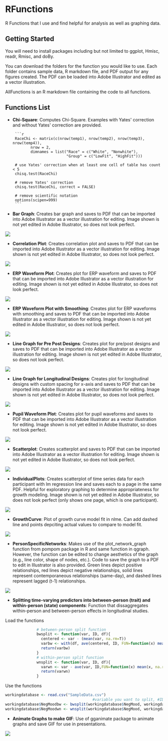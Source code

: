 # RFunctions
R Functions that I use and find helpful for analysis as well as graphing data.

## Getting Started
You will need to install packages including but not limited to ggplot, Hmisc, readr, Rmisc, and doBy. 

You can download the folders for the function you would like to use. Each folder contains sample data, R markdown file, and PDF output for any figures created. The PDF can be loaded into Adobe Illustrator and edited as a vector illustration.

AllFunctions is an R markdown file containing the code to all functions.

## Functions List 

* **Chi-Square**: Computes Chi-Square. Examples with Yates' correction and without Yates' correction are provided.
       
       ```r
       RaceChi <- matrix(c(nrow(temp1), nrow(temp2), nrow(temp3), nrow(temp4)),
              nrow = 2,
              dimnames = list("Race" = c("White", "Nonwhite"),
                              "Group" = c("LowFit", "HighFit")))

       # use Yates' correction when at least one cell of table has count < 5
       chisq.test(RaceChi)    
       
       # remove Yates' correction
       chisq.test(RaceChi, correct = FALSE)

       # remove scientific notation
       options(scipen=999)
       ```
* **Bar Graph**: Creates bar graph and saves to PDF that can be imported into Adobe Illustrator as a vector illustration for editing. Image shown is not yet edited in Adobe Illustrator, so does not look perfect.

![](images/BarGraph.png)

* **Correlation Plot**: Creates correlation plot and saves to PDF that can be imported into Adobe Illustrator as a vector illustration for editing. Image shown is not yet edited in Adobe Illustrator, so does not look perfect.

![](images/CorrelationPlot.png)

* **ERP Waveform Plot**: Creates plot for ERP waveform and saves to PDF that can be imported into Adobe Illustrator as a vector illustration for editing. Image shown is not yet edited in Adobe Illustrator, so does not look perfect.

![](images/ERPWaveform.png)

* **ERP Waveform Plot with Smoothing**: Creates plot for ERP waveforms with smoothing and saves to PDF that can be imported into Adobe Illustrator as a vector illustration for editing. Image shown is not yet edited in Adobe Illustrator, so does not look perfect.

![](images/ERPWaveform_Smoothed.png)

* **Line Graph for Pre Post Designs**: Creates plot for pre/post designs and saves to PDF that can be imported into Adobe Illustrator as a vector illustration for editing. Image shown is not yet edited in Adobe Illustrator, so does not look perfect.

![](images/LineGraphPrePost.png)

* **Line Graph for Longitudinal Designs**: Creates plot for longitudinal designs with custom spacing for x-axis and saves to PDF that can be imported into Adobe Illustrator as a vector illustration for editing. Image shown is not yet edited in Adobe Illustrator, so does not look perfect.

![](images/LongitudinalLineGraph.png)

* **Pupil Waveform Plot**: Creates plot for pupil waveforms and saves to PDF that can be imported into Adobe Illustrator as a vector illustration for editing. Image shown is not yet edited in Adobe Illustrator, so does not look perfect.

![](images/PupilWaveform.png)

* **Scatterplot**: Creates scatterplot and saves to PDF that can be imported into Adobe Illustrator as a vector illustration for editing. Image shown is not yet edited in Adobe Illustrator, so does not look perfect.

![](images/Scatterplot.png)

* **IndividualPlots**: Creates scatterplot of time series data for each participant with lm regression line and saves each to a page in the same PDF. Helpful for exploratory graphing to determine appropriateness for growth modeling. Image shown is not yet edited in Adobe Illustrator, so does not look perfect (only shows one page, which is one participant).

![](images/IndividualPlots.png)

* **GrowthCurve**: Plot of growth curve model fit in nlme. Can add dashed line and points depciting actual values to compare to model fit.

![](images/GrowthCurve.png)

* **PersonSpecificNetworks**: Makes use of the plot_network_graph function from pompom package in R and same function in qgraph. However, the function can be edited to change aesthetics of the graph (e.g., line color, shape of nodes, etc.). Code to save the graph to a PDF to edit in Illustrator is also provided. Green lines depict positive relationships, red lines depict negative relationships, solid lines represent contemporaneous relationships (same-day), and dashed lines represent lagged (t-1) relationships.

![](images/PersonSpecificNetworks.png)

* **Splitting time-varying predictors into between-person (trait) and within-person (state) components**: Function that dissaggregates within-person and between-person effects in longitudinal studies.

Load the functions
```r
              # between-person split function
              bwsplit <- function(var, ID, df){
                centered <- var - (mean(var, na.rm=T))
                varbw <- with(df, ave(centered, ID, FUN=function(x) mean(x, na.rm=TRUE)))
                return(varbw)
              }
              # within-person split function
              wnsplit <- function(var, ID, df){
                varwn <- var - ave(var, ID,FUN=function(x) mean(x, na.rm=T))
                return(varwn)
              }
```
Use the functions
```r
workingdatabase <- read.csv("SampleData.csv")
                                       #variable you want to split, #ID variable, #database you're using
workingdatabase$NegMoodbw <- bwsplit(workingdatabase$NegMood, workingdatabase$PartID, workingdatabase)
workingdatabase$NegMoodwn <- wnsplit(workingdatabase$NegMood, workingdatabase$PartID, workingdatabase)
```


* **Animate Graphs to make GIF**: Use of gganimate package to animate graphs and save GIF for use in presentations.

![](images/PlotGif.gif)
